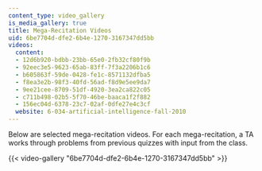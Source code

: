 ```yaml
---
content_type: video_gallery
is_media_gallery: true
title: Mega-Recitation Videos
uid: 6be7704d-dfe2-6b4e-1270-3167347dd5bb
videos:
  content:
  - 12d6b920-bdbb-23bb-65e0-2fb32cf80f9b
  - 92eec3e5-9623-65ab-83ff-7f3a2206b1c6
  - b605863f-59de-0428-fe1c-8571132dfba5
  - f8ea3e2b-98f3-40fd-56ad-f8d9e5ee9da7
  - 9ee21cee-8709-51df-4920-3ea2ca822c05
  - c711b498-02b5-5f70-46be-baaca1f2f882
  - 156ec04d-6378-23c7-02af-0dfe27e4c3cf
  website: 6-034-artificial-intelligence-fall-2010
---
```


Below are selected mega-recitation videos. For each mega-recitation, a TA works through problems from previous quizzes with input from the class.

{{< video-gallery "6be7704d-dfe2-6b4e-1270-3167347dd5bb" >}}

